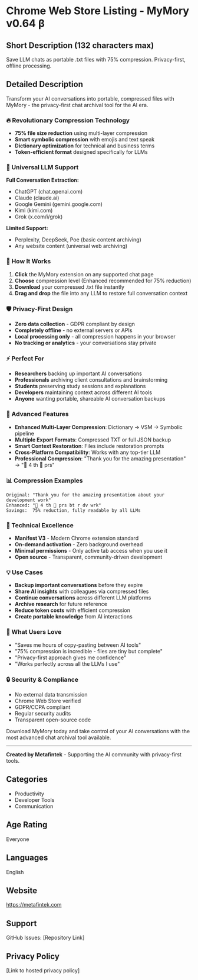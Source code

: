# Chrome Web Store Listing - MyMory v0.64 β

## Short Description (132 characters max)
Save LLM chats as portable .txt files with 75% compression. Privacy-first, offline processing.

## Detailed Description

Transform your AI conversations into portable, compressed files with MyMory - the privacy-first chat archival tool for the AI era.

### 🔥 Revolutionary Compression Technology
- **75% file size reduction** using multi-layer compression
- **Smart symbolic compression** with emojis and text speak
- **Dictionary optimization** for technical and business terms
- **Token-efficient format** designed specifically for LLMs

### 💬 Universal LLM Support
**Full Conversation Extraction:**
- ChatGPT (chat.openai.com)
- Claude (claude.ai)
- Google Gemini (gemini.google.com)
- Kimi (kimi.com)
- Grok (x.com/i/grok)

**Limited Support:**
- Perplexity, DeepSeek, Poe (basic content archiving)
- Any website content (universal web archiving)

### 🎯 How It Works
1. **Click** the MyMory extension on any supported chat page
2. **Choose** compression level (Enhanced recommended for 75% reduction)
3. **Download** your compressed .txt file instantly
4. **Drag and drop** the file into any LLM to restore full conversation context

### 🛡️ Privacy-First Design
- **Zero data collection** - GDPR compliant by design
- **Completely offline** - no external servers or APIs
- **Local processing only** - all compression happens in your browser
- **No tracking or analytics** - your conversations stay private

### ⚡ Perfect For
- **Researchers** backing up important AI conversations
- **Professionals** archiving client consultations and brainstorming
- **Students** preserving study sessions and explanations  
- **Developers** maintaining context across different AI tools
- **Anyone** wanting portable, shareable AI conversation backups

### 🔧 Advanced Features
- **Enhanced Multi-Layer Compression**: Dictionary → VSM → Symbolic pipeline
- **Multiple Export Formats**: Compressed TXT or full JSON backup
- **Smart Context Restoration**: Files include restoration prompts
- **Cross-Platform Compatibility**: Works with any top-tier LLM
- **Professional Compression**: "Thank you for the amazing presentation" → "🙏 4 th 🤯 prs"

### 📊 Compression Examples
```
Original: "Thank you for the amazing presentation about your development work"
Enhanced: "🙏 4 th 🤯 prs bt r dv wrk" 
Savings:  75% reduction, fully readable by all LLMs
```

### 🚀 Technical Excellence
- **Manifest V3** - Modern Chrome extension standard
- **On-demand activation** - Zero background overhead
- **Minimal permissions** - Only active tab access when you use it
- **Open source** - Transparent, community-driven development

### 💡 Use Cases
- **Backup important conversations** before they expire
- **Share AI insights** with colleagues via compressed files  
- **Continue conversations** across different LLM platforms
- **Archive research** for future reference
- **Reduce token costs** with efficient compression
- **Create portable knowledge** from AI interactions

### 🌟 What Users Love
- "Saves me hours of copy-pasting between AI tools"
- "75% compression is incredible - files are tiny but complete"
- "Privacy-first approach gives me confidence"
- "Works perfectly across all the LLMs I use"

### 🔒 Security & Compliance
- No external data transmission
- Chrome Web Store verified
- GDPR/CCPA compliant
- Regular security audits
- Transparent open-source code

Download MyMory today and take control of your AI conversations with the most advanced chat archival tool available.

---

**Created by Metafintek** - Supporting the AI community with privacy-first tools.

## Categories
- Productivity
- Developer Tools
- Communication

## Age Rating
Everyone

## Languages
English

## Website
https://metafintek.com

## Support
GitHub Issues: [Repository Link]

## Privacy Policy
[Link to hosted privacy policy]